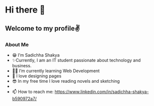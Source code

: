 # Hi there 👋
## Welcome to my profile✌️
### About Me
- 😁 I’m Sadichha Shakya
- ✨Currently, I am an IT student passionate about technology and business.
- 👩‍🎓 I’m currently learning Web Development
- 📝 I love designing pages
- 😎 In my free time I love reading novels and sketching
- 
- 📫 How to reach me: https://www.linkedin.com/in/sadichha-shakya-b590972a7/


<!--
**sadichhashakya/sadichhashakya** is a ✨ _special_ ✨ repository because its `README.md` (this file) appears on your GitHub profile.

-->

